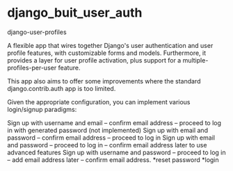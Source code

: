 # django_buit_user_auth

django-user-profiles

A flexible app that wires together Django's user authentication and user profile features, with customizable forms and models. Furthermore, it provides a layer for user profile activation, plus support for a multiple-profiles-per-user feature.

This app also aims to offer some improvements where the standard django.contrib.auth app is too limited.

Given the appropriate configuration, you can implement various login/signup paradigms:

Sign up with username and email – confirm email address – proceed to log in with generated password (not implemented)
Sign up with email and password – confirm email address – proceed to log in
Sign up with email and password – proceed to log in – confirm email address later to use advanced features
Sign up with username and password – proceed to log in – add email address later – confirm email address.
*reset password
*login

